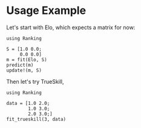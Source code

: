 # Usage Example

Let's start with Elo, which expects a matrix for now:

	using Ranking

	S = [1.0 0.0;
	     0.0 0.0]
	m = fit(Elo, S)
	predict(m)
	update!(m, S)

Then let's try TrueSkill,

	using Ranking

	data = [1.0 2.0;
	        1.0 3.0;
            2.0 3.0;]
    fit_trueskill(3, data)
